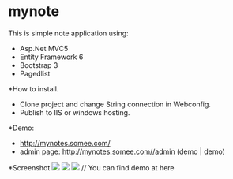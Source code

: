 # mynote
This is simple note application using:
- Asp.Net MVC5
- Entity Framework 6
- Bootstrap 3
- Pagedlist

*How to install.
- Clone project and change String connection in Webconfig.
- Publish to  IIS or windows hosting.

*Demo:
- http://mynotes.somee.com/
- admin page: http://mynotes.somee.com//admin (demo | demo)

*Screenshot
<img src="https://i.imgur.com/xE8rRQz.png"/>
<img src="https://i.imgur.com/8DZ2uph.png"/>
<img src="https://i.imgur.com/wYvHfyh.png"/>
// You can find demo at here
